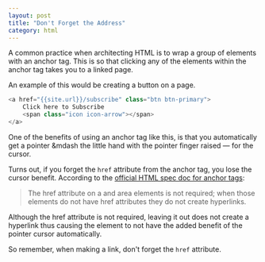 ```yaml
---
layout: post
title: "Don't Forget the Address"
category: html
---
```


A common practice when architecting HTML is to wrap a group of elements with an anchor tag. This is so that clicking any of the elements within the anchor tag takes you to a linked page.

An example of this would be creating a button on a page.

```javascript
<a href="{{site.url}}/subscribe" class="btn btn-primary">
	Click here to Subscribe
	<span class="icon icon-arrow"></span>
</a>
```

One of the benefits of using an anchor tag like this, is that you automatically get a pointer &mdash the little hand with the pointer finger raised &mdash; for the cursor.

Turns out, if you forget the `href` attribute from the anchor tag, you lose the cursor benefit. According to the <a href="http://www.w3.org/html/wg/drafts/html/master/single-page.html#links-created-by-a-and-area-elements" target="_blank">official HTML spec doc for anchor tags</a>:

> The href attribute on a and area elements is not required; when those elements do not have href attributes they do not create hyperlinks.

Although the href attribute is not required, leaving it out does not create a hyperlink thus causing the element to not have the added benefit of the pointer cursor automatically.

So remember, when making a link, don't forget the `href` attribute.
